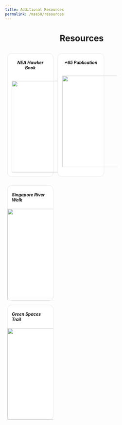```yaml
---
title: Additional Resources
permalink: /mse50/resources
---
```


<style>
/*--------------------------------------------------------------
DAVID: START OF ISSUES PAGE CARDS FLEXBOX LAYOUT AND STYLES
--------------------------------------------------------------*/
/* refrain from using pure img selector as it changes the MSE logo size */

#resources-container > div > div > a > img {
    display: block;
    border: 0;
    max-width: 180px;
    max-height: auto;
    padding: 1em;
    border-radius: 15px 15px 0px 0px;
}

.card {
    flex: 1 0 500px;
    box-sizing: border-box;
    margin: 1em 0.5em;
    background: white;
    margin-bottom: 1em;
    border: 0.13em solid rgba(0,0,0,.1);
    border-radius: 15px;
    /* box-shadow: 2px 2px 6px 0px  rgba(0,0,0,0.3); */
}

.card a {
    color: inherit;
    text-decoration: none; /* no underline */
}

.card p,
.card-content h5 {
    padding: 1em;
    margin-top: 0.5em;
    margin-bottom: .5em;
    /* font-weight: bold; */
    color: inherit;
    text-decoration: none;
}

.card:hover {
    transition: all 0s ease-out;
    box-shadow: 0px 4px 8px rgba(38, 38, 38, 0.2);
    top: -4px;
    border: 2px solid #cccccc;
    background-color: white;
}

.card a:hover {
    color: black;
    text-decoration: none; /* no underline */
}

/* Flexbox stuff */

.cards {
    display: flex;
    flex-wrap: wrap;
    margin: 0 auto;
    /* padding: 0 1em; */
    text-align: center;
 }

@media screen and (min-width: 40em) {
  .card {
    max-width: calc(50% -  1em);
  }
}

@media screen and (min-width: 60em) {
  .card {
    max-width: calc(33% - 1em);
  }
}

@media screen and (min-width: 52em) {
  .img {
    max-width: 52em;
  }
}

@media screen and (max-width : 480px) {
	.card { 
    max-width: 100%; }
}

/*--------------------------------------------------------------
DAVID: END OF ISSUES PAGE CARDS FLEXBOX LAYOUT AND STYLES
--------------------------------------------------------------*/
</style>

<div id="resources-container">
<h1 style="text-align:center"><b>Resources</b></h1>
<div class="cards">
  <div class="card">
        <a href="#" target="_blank">  
            <div class="card-content">
            <h5>NEA Hawker Book</h5>
            </div>
          <img src="https://d33wubrfki0l68.cloudfront.net/a9154e74e9c95139dc8f60630dd4ee06387861a2/5f7f9/images/take-action-3.svg" alt="" style="width:300px;">
        </a>
    </div>  
	<div class="card">
        <a href="#" target="_blank">  
            <div class="card-content">
            <h5>+65 Publication</h5>
            </div>
          <img src="https://d33wubrfki0l68.cloudfront.net/a9154e74e9c95139dc8f60630dd4ee06387861a2/5f7f9/images/take-action-3.svg" alt="" style="width:300px;">
        </a>
    </div>
	    </div>  
<div class="card">
        <a href="https://www.roots.gov.sg/places/places-landing/trails/singapore-river-walk" target="_blank">  
            <div class="card-content">
            <h5>Singapore River Walk</h5>
            </div>
          <img src="https://d33wubrfki0l68.cloudfront.net/a9154e74e9c95139dc8f60630dd4ee06387861a2/5f7f9/images/take-action-3.svg" alt="" style="width:300px;">
        </a>
    </div>
<div class="card">
        <a href="https://www.roots.gov.sg/places/places-landing/trails/Tampines-Heritage-Trail-Green-Spaces-Trail" target="_blank">  
            <div class="card-content">
            <h5>Green Spaces Trail</h5>
            </div>
          <img src="https://d33wubrfki0l68.cloudfront.net/a9154e74e9c95139dc8f60630dd4ee06387861a2/5f7f9/images/take-action-3.svg" alt="" style="width:300px;">
        </a>
    </div>	
</div>
<!-- container end dic -->
</div>
